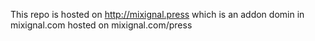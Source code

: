 This repo is hosted on http://mixignal.press which is an addon domin in mixignal.com hosted on mixignal.com/press
